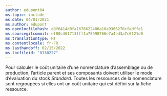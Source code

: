 ```yaml
---
author: edupont04
ms.topic: include
ms.date: 04/01/2021
ms.author: edupont
ms.openlocfilehash: e8f6414d0fa1676622486a10a9366270cfadffe1
ms.sourcegitcommit: ef80c461713fff1a75998766e7a4ed3a7c6121d0
ms.translationtype: HT
ms.contentlocale: fr-FR
ms.lasthandoff: 02/15/2022
ms.locfileid: "8130227"
---
```

Pour calculer le coût unitaire d’une nomenclature d’assemblage ou de production, l’article parent et ses composants doivent utiliser le mode d’évaluation du stock *Standard*. Toutes les ressources de la nomenclature sont regroupées si elles ont un coût unitaire qui est défini sur la fiche ressource.
